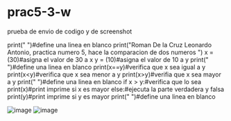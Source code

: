 # prac5-3-w
prueba de envio de codigo y de screenshot

print(" ")#define una linea en blanco
print("Roman De la Cruz Leonardo Antonio, practica numero 5, hace la comparacion de dos numeros ")
x = (30)#asigna el valor de 30 a x
y = (10)#asigna el valor de 10 a y
print(" ")#define una linea en blanco
print(x==y)#verifica que x sea igual a y
print(x<y)#verifica que x sea menor a y
print(x>y)#verifia que x sea mayor a y
print(" ")#define una linea en blanco
if x > y:#verifica que lo sea
 print(x)#print imprime si x es mayor
else:#ejecuta la parte verdadera y falsa
 print(y)#print imprime si y es mayor
print(" ")#define una linea en blanco

![image](https://github.com/user-attachments/assets/969c8357-c597-4c9c-a553-8ba0f5052105)
![image](https://github.com/user-attachments/assets/fd8ec9c5-2084-4299-a75e-3a28198272b2)
